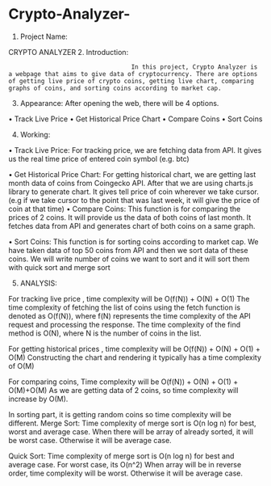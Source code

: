 # Crypto-Analyzer-
1.	Project Name:

CRYPTO ANALYZER
2.	Introduction:

                                      In this project, Crypto Analyzer is a webpage that aims to give data of cryptocurrency. There are options of getting live price of crypto coins, getting live chart, comparing graphs of coins, and sorting coins according to market cap.

3.	Appearance:
                             After opening the web, there will be 4 options.

•	Track Live Price
•	Get Historical Price Chart
•	Compare Coins
•	Sort Coins

4.	Working:

•	Track Live Price: For tracking price, we are fetching data from API. It gives us the real time price of entered coin symbol (e.g. btc)

•	Get Historical Price Chart: For getting historical chart, we are getting last month data of coins from Coingecko API. After that we are using charts.js library to generate chart. It gives tell price of coin wherever we take cursor. (e.g if we take cursor to the point that was last week, it will give the price of coin at that time)
•	Compare Coins: This function is for comparing the prices of 2 coins. It will provide us the data of both coins of last month. It fetches data from API and generates chart of both coins on a same graph. 

•	Sort Coins: This function is for sorting coins according to market cap. We have taken data of top 50 coins from API and then we sort data of these coins. We will write number of coins we want to sort and it will sort them with quick sort and merge sort

5.	ANALYSIS:

For tracking live price , time complexity will be
O(f(N)) + O(N) + O(1)
The time complexity of fetching the list of coins using the fetch function is denoted as O(f(N)), where f(N) represents the time complexity of the API request and processing the response.
The time complexity of the find method is O(N), where N is the number of coins in the list.


For getting historical prices , time complexity will be
O(f(N)) + O(N) + O(1) + O(M)
Constructing the chart and rendering it typically has a time complexity of O(M)


For comparing coins, Time complexity will be
O(f(N)) + O(N) + O(1) + O(M)+O(M)
As we are getting data of 2 coins, so time complexity will increase by O(M).

In sorting part, it is getting random coins so time complexity will be different.
Merge Sort: Time complexity of merge sort is O(n log n) for best, worst and average case.
When there will be array of already sorted, it will be worst case.
Otherwise it will be average case.

Quick Sort: Time complexity of merge sort is O(n log n) for best and average case. For worst case, its O(n^2)
When array will be in reverse order, time complexity will be worst.
Otherwise it will be average case.


